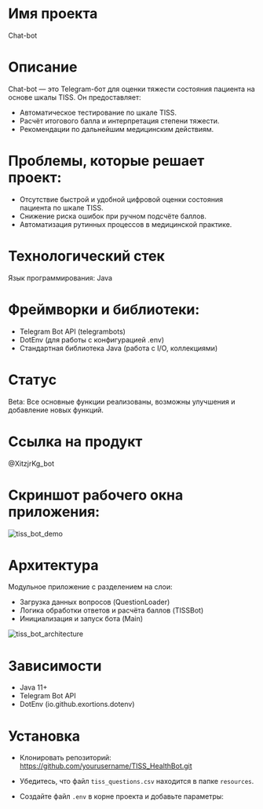 # Имя проекта
Chat-bot

# Описание
Chat-bot — это Telegram-бот для оценки тяжести состояния пациента на основе шкалы TISS. Он предоставляет:

- Автоматическое тестирование по шкале TISS.
- Расчёт итогового балла и интерпретация степени тяжести.
- Рекомендации по дальнейшим медицинским действиям.

# Проблемы, которые решает проект:

- Отсутствие быстрой и удобной цифровой оценки состояния пациента по шкале TISS.
- Снижение риска ошибок при ручном подсчёте баллов.
- Автоматизация рутинных процессов в медицинской практике.

# Технологический стек
Язык программирования: Java

# Фреймворки и библиотеки:

- Telegram Bot API (telegrambots)
- DotEnv (для работы с конфигурацией .env)
- Стандартная библиотека Java (работа с I/O, коллекциями)

# Статус
Beta: Все основные функции реализованы, возможны улучшения и добавление новых функций.

# Ссылка на продукт
@XitzjrKg_bot

# Скриншот рабочего окна приложения:
![tiss_bot_demo](https://github.com/user-attachments/assets/example_tiss_screenshot.png)

# Архитектура
Модульное приложение с разделением на слои:

- Загрузка данных вопросов (QuestionLoader)
- Логика обработки ответов и расчёта баллов (TISSBot)
- Инициализация и запуск бота (Main)

![tiss_bot_architecture](https://github.com/user-attachments/assets/tiss_architecture_diagram.png)

# Зависимости

- Java 11+
- Telegram Bot API
- DotEnv (io.github.exortions.dotenv)

# Установка

- Клонировать репозиторий:
<https://github.com/yourusername/TISS_HealthBot.git>

- Убедитесь, что файл `tiss_questions.csv` находится в папке `resources`.

- Создайте файл `.env` в корне проекта и добавьте параметры:
